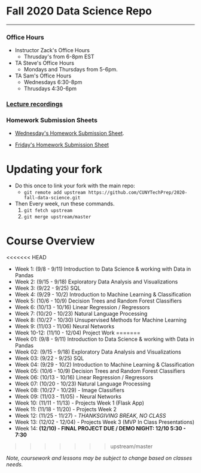 # Fall 2020 Data Science Repo
---

### Office Hours
* Instructor Zack's Office Hours
	* Thrusday's from 6-8pm EST
* TA Steve's Office Hours
	* Mondays and Thursdays from 5-6pm.
* TA Sam's Office Hours
	* Wednesdays 6:30-8pm
	* Thrusdays 4:30-6pm

### [Lecture recordings](https://bit.ly/32vdYBn)


### Homework Submission Sheets
* [Wednesday's Homework Submission Sheet](https://docs.google.com/spreadsheets/d/19mFx4h5Fa1XIIO0Hoodo8AQAnuPxUhFIptNJRAxn_hs/edit?usp=sharing).

* [Friday's Homework Submission Sheet](https://docs.google.com/spreadsheets/d/1K6N3USZtQcBtFgnNo0kRRn1CaGi2HHENZYZxw4xNTkI/edit?usp=sharing)



# Updating your fork
* Do this once to link your fork with the main repo:  
	* `git remote add upstream https://github.com/CUNYTechPrep/2020-fall-data-science.git`
* Then Every week, run these commands.
	1. `git fetch upstream`
	2. `git merge upstream/master`


# Course Overview
<<<<<<< HEAD
* Week 1: (9/8 - 9/11)  Introduction to Data Science & working with Data in Pandas
* Week 2: (9/15 - 9/18)  Exploratory Data Analysis and Visualizations
* Week 3: (9/22 - 9/25)  SQL
* Week 4: (9/29 - 10/2)  Introduction to Machine Learning & Classification
* Week 5: (10/6 - 10/9)  Decision Trees and Random Forest Classifiers
* Week 6: (10/13 - 10/16)  Linear Regression / Regressors  
* Week 7: (10/20 - 10/23)  Natural Language Processing
* Week 8: (10/27 - 10/30)  Unsupervised Methods for Machine Learning
* Week 9: (11/03 - 11/06)  Neural Networks
* Week 10-12: (11/10 - 12/04)  Project Work
=======
* Week 01: (9/8 - 9/11)  Introduction to Data Science & working with Data in Pandas
* Week 02: (9/15 - 9/18)  Exploratory Data Analysis and Visualizations
* Week 03: (9/22 - 9/25)  SQL
* Week 04: (9/29 - 10/2)  Introduction to Machine Learning & Classification
* Week 05: (10/6 - 10/9)  Decision Trees and Random Forest Classifiers
* Week 06: (10/13 - 10/16)  Linear Regression / Regressors  
* Week 07: (10/20 - 10/23)  Natural Language Processing
* Week 08: (10/27 - 10/29) - Image Classifiers
* Week 09: (11/03 - 11/05) - Neural Networks
* Week 10: (11/11 - 11/13) - Projects Week 1 (Flask App)
* Week 11: (11/18 - 11/20) - Projects Week 2  
* Week 12: (11/25 - 11/27) - _THANKSGIVING BREAK, NO CLASS_
* Week 13: (12/02 - 12/04) - Projects Week 3 (MVP In Class Presentations)
* Week 14: __(12/10) - FINAL PROJECT DUE / DEMO NIGHT: 12/10 5:30 - 7:30__
>>>>>>> upstream/master


_Note, coursework and lessons may be subject to change based on classes needs._





